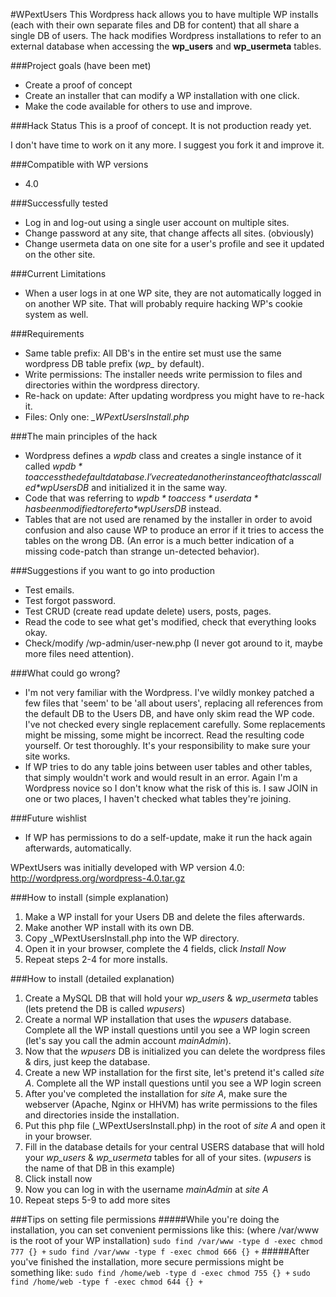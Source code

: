 #WPextUsers
This Wordpress hack allows you to have multiple WP installs (each with their own separate files and DB for content) that all share a single DB of users. The hack modifies Wordpress installations to refer to an external database when accessing the **wp_users** and **wp_usermeta** tables.

###Project goals (have been met)
* Create a proof of concept
* Create an installer that can modify a WP installation with one click.
* Make the code available for others to use and improve.

###Hack Status
This is a proof of concept. It is not production ready yet.

I don't have time to work on it any more. I suggest you fork it and improve it.

###Compatible with WP versions
* 4.0

###Successfully tested
* Log in and log-out using a single user account on multiple sites.
* Change password at any site, that change affects all sites. (obviously)
* Change usermeta data on one site for a user's profile and see it updated on the other site.

###Current Limitations
* When a user logs in at one WP site, they are not automatically logged in on another WP site. That will probably require hacking WP's cookie system as well.

###Requirements
* Same table prefix: All DB's in the entire set must use the same wordpress DB table prefix (*wp_* by default).
* Write permissions: The installer needs write permission to files and directories within the wordpress directory.
* Re-hack on update: After updating wordpress you might have to re-hack it.
* Files: Only one: *_WPextUsersInstall.php*

###The main principles of the hack
* Wordpress defines a *wpdb* class and creates a single instance of it called *$wpdb* to access the default database. I've created another instance of that class called *$wpUsersDB* and initialized it in the same way.
* Code that was referring to *$wpdb* to access *user data* has been modified to refer to *$wpUsersDB* instead.
* Tables that are not used are renamed by the installer in order to avoid confusion and also cause WP to produce an error if it tries to access the tables on the wrong DB. (An error is a much better indication of a missing code-patch than strange un-detected behavior).

###Suggestions if you want to go into production
* Test emails.
* Test forgot password.
* Test CRUD (create read update delete) users, posts, pages.
* Read the code to see what get's modified, check that everything looks okay.
* Check/modify /wp-admin/user-new.php (I never got around to it, maybe more files need attention).

###What could go wrong?
* I'm not very familiar with the Wordpress. I've wildly monkey patched a few files that 'seem' to be 'all about users', replacing all references from the default DB to the Users DB, and have only skim read the WP code. I've not checked every single replacement carefully. Some replacements might be missing, some might be incorrect. Read the resulting code yourself. Or test thoroughly. It's your responsibility to make sure your site works.
* If WP tries to do any table joins between user tables and other tables, that simply wouldn't work and would result in an error. Again I'm a Wordpress novice so I don't know what the risk of this is. I saw JOIN in one or two places, I haven't checked what tables they're joining.

###Future wishlist
* If WP has permissions to do a self-update, make it run the hack again afterwards, automatically.

WPextUsers was initially developed with WP version 4.0: http://wordpress.org/wordpress-4.0.tar.gz

###How to install (simple explanation)
1. Make a WP install for your Users DB and delete the files afterwards.
2. Make another WP install with its own DB.
3. Copy _WPextUsersInstall.php into the WP directory.
4. Open it in your browser, complete the 4 fields, click *Install Now*
5. Repeat steps 2-4 for more installs.

###How to install (detailed explanation)
1. Create a MySQL DB that will hold your *wp_users* & *wp_usermeta* tables (lets pretend the DB is called *wpusers*)
2. Create a normal WP installation that uses the *wpusers* database. Complete all the WP install questions until you see a WP login screen (let's say you call the admin account *mainAdmin*).
3. Now that the *wpusers* DB is initialized you can delete the wordpress files & dirs, just keep the database.
4. Create a new WP installation for the first site, let's pretend it's called *site A*. Complete all the WP install questions until you see a WP login screen
5. After you've completed the installation for *site A*, make sure the webserver (Apache, Nginx or HHVM) has write permissions to the files and directories inside the installation.
6. Put this php file (_WPextUsersInstall.php) in the root of *site A* and open it in your browser.
7. Fill in the database details for your central USERS database that will hold your *wp_users* & *wp_usermeta* tables for all of your sites. (*wpusers* is the name of that DB in this example)
8. Click install now
9. Now you can log in with the username *mainAdmin* at *site A*
10. Repeat steps 5-9 to add more sites

###Tips on setting file permissions
#####While you're doing the installation, you can set convenient permissions like this: (where /var/www is the root of your WP installation)
`sudo find /var/www -type d -exec chmod 777 {} +`
`sudo find /var/www -type f -exec chmod 666 {} +`
#####After you've finished the installation, more secure permissions might be something like:
`sudo find /home/web -type d -exec chmod 755 {} +`
`sudo find /home/web -type f -exec chmod 644 {} +`

